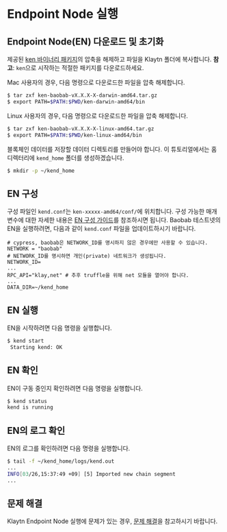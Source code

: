 # Endpoint Node 실행

## Endpoint Node\(EN\) 다운로드 및 초기화

제공된 [ken 바이너리 패키지](../../node/endpoint-node/installation-guide/download.md)의 압축을 해제하고 파일을 Klaytn 폴더에 복사합니다. **참고**: `ken`으로 시작하는 적절한 패키지를 다운로드하세요.

Mac 사용자의 경우, 다음 명령으로 다운로드한 파일을 압축 해제합니다.

```bash
$ tar zxf ken-baobab-vX.X.X-X-darwin-amd64.tar.gz
$ export PATH=$PATH:$PWD/ken-darwin-amd64/bin
```

Linux 사용자의 경우, 다음 명령으로 다운로드한 파일을 압축 해제합니다.

```bash
$ tar zxf ken-baobab-vX.X.X-X-linux-amd64.tar.gz
$ export PATH=$PATH:$PWD/ken-linux-amd64/bin
```

블록체인 데이터를 저장할 데이터 디렉토리를 만들어야 합니다. 이 튜토리얼에서는 홈 디렉터리에 `kend_home` 폴더를 생성하겠습니다.

```bash
$ mkdir -p ~/kend_home
```

## EN 구성

구성 파일인 `kend.conf`는 `ken-xxxxx-amd64/conf/`에 위치합니다. 구성 가능한 매개 변수에 대한 자세한 내용은 [EN 구성 가이드](../../node/endpoint-node/operation-guide/configuration.md)를 참조하시면 됩니다. Baobab 테스트넷의 EN을 실행하려면, 다음과 같이 `kend.conf` 파일을 업데이트하시기 바랍니다.

```text
# cypress, baobab은 NETWORK_ID를 명시하지 않은 경우에만 사용할 수 있습니다.
NETWORK = "baobab"
# NETWORK_ID를 명시하면 개인(private) 네트워크가 생성됩니다.
NETWORK_ID=
...
RPC_API="klay,net" # 추후 truffle을 위해 net 모듈을 열어야 합니다.
...
DATA_DIR=~/kend_home
```

## EN 실행

EN을 시작하려면 다음 명령을 실행합니다.

```bash
$ kend start
 Starting kend: OK
```

## EN 확인

EN이 구동 중인지 확인하려면 다음 명령을 실행합니다.

```bash
$ kend status
kend is running
```

## EN의 로그 확인

EN의 로그를 확인하려면 다음 명령을 실행합니다.

```bash
$ tail -f ~/kend_home/logs/kend.out
...
INFO[03/26,15:37:49 +09] [5] Imported new chain segment                blocks=1    txs=0  mgas=0.000  elapsed=2.135ms   mgasps=0.000    number=71340 hash=f15511…c571da cache=155.56kB
...
```

## 문제 해결

Klaytn Endpoint Node 실행에 문제가 있는 경우, [문제 해결](../../node/errors-and-troubleshooting.md)을 참고하시기 바랍니다.

